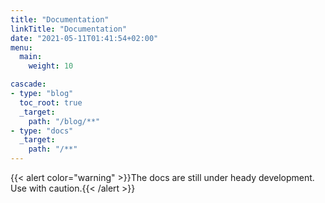 ```yaml
---
title: "Documentation"
linkTitle: "Documentation"
date: "2021-05-11T01:41:54+02:00"
menu:
  main:
    weight: 10

cascade:
- type: "blog"
  toc_root: true
  _target:
    path: "/blog/**"
- type: "docs"
  _target:
    path: "/**"
---
```

{{< alert color="warning" >}}The docs are still under heady development. Use with caution.{{< /alert >}}
